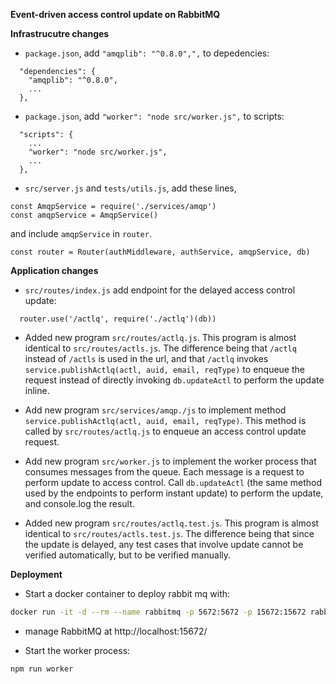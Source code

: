 **Event-driven access control update on RabbitMQ**

**Infrastrucutre changes**

- `package.json`, add `"amqplib": "^0.8.0",",` to depedencies:
```
  "dependencies": {
    "amqplib": "^0.8.0",
	...
  },
```

- `package.json`, add `"worker": "node src/worker.js",` to scripts:
```
  "scripts": {
    ...
    "worker": "node src/worker.js",
    ...
  },
```

- `src/server.js` and `tests/utils.js`, add these lines, 
```
const AmqpService = require('./services/amqp')
const amqpService = AmqpService()
```
and include `amqpService` in `router`.
```
const router = Router(authMiddleware, authService, amqpService, db)
```

**Application changes**

- `src/routes/index.js` add endpoint for the delayed access control update: 
```
  router.use('/actlq', require('./actlq')(db))
```

- Added new program `src/routes/actlq.js`.  This program is almost identical to `src/routes/actls.js`.  The difference being that
  `/actlq` instead of `/actls` is used in the url, and that `/actlq` invokes `service.publishActlq(actl, auid, email, reqType)` 
  to enqueue the request instead of directly invoking `db.updateActl` to perform the update inline.

- Add new program `src/services/amqp./js` to implement method `service.publishActlq(actl, auid, email, reqType)`.  This 
  method is called by `src/routes/actlq.js` to enqueue an access control update request.
  
- Add new program `src/worker.js` to implement the worker process that consumes messages from the queue.  Each message is a request
  to perform update to access control.  Call `db.updateActl` (the same method used by the endpoints to perform instant update) to 
  perform the update, and console.log the result.
  
- Added new program `src/routes/actlq.test.js`.  This program is almost identical to `src/routes/actls.test.js`.  The difference 
  being that since the update is delayed, any test cases that involve update cannot be verified automatically, but to be verified manually.


**Deployment**
- Start a docker container to deploy rabbit mq with:
```bash
docker run -it -d --rm --name rabbitmq -p 5672:5672 -p 15672:15672 rabbitmq:3-management
```
- manage RabbitMQ at http://localhost:15672/

- Start the worker process:
```bash
npm run worker
```


